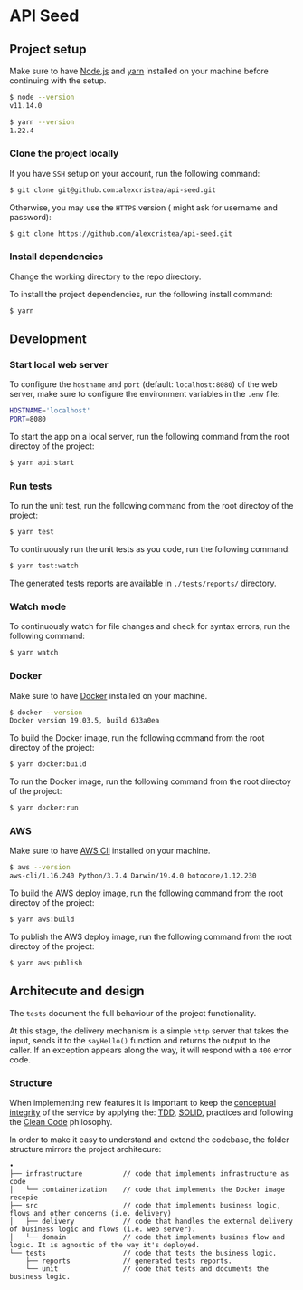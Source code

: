 # API Seed

## Project setup

Make sure to have [Node.js](https://nodejs.org) and [yarn](https://yarnpkg.com) installed on your machine before continuing with the setup.

```bash
$ node --version
v11.14.0

$ yarn --version
1.22.4
```

### Clone the project locally

If you have `SSH` setup on your account, run the following command:

```bash
$ git clone git@github.com:alexcristea/api-seed.git
```

Otherwise, you may use the `HTTPS` version ( might ask for username and password):

```bash
$ git clone https://github.com/alexcristea/api-seed.git
```

### Install dependencies

Change the working directory to the repo directory.

To install the project dependencies, run the following install command:

```bash
$ yarn
```

## Development

### Start local web server

To configure the `hostname` and `port` (default: `localhost:8080`) of the web server, make sure to configure the environment variables in the `.env` file:

```bash
HOSTNAME='localhost'
PORT=8080
```

To start the app on a local server, run the following command from the root directoy of the project:

```bash
$ yarn api:start
```

### Run tests

To run the unit test, run the following command from the root directoy of the project:

```bash
$ yarn test
```

To continuously run the unit tests as you code, run the following command:

```bash
$ yarn test:watch
```

The generated tests reports are available in `./tests/reports/` directory.

### Watch mode

To continuously watch for file changes and check for syntax errors, run the following command:

```bash
$ yarn watch
```

### Docker

Make sure to have [Docker](https://docs.docker.com/get-started/) installed on your machine.

```bash
$ docker --version
Docker version 19.03.5, build 633a0ea
```

To build the Docker image, run the following command from the root directoy of the project:

```bash
$ yarn docker:build
```

To run the Docker image, run the following command from the root directoy of the project:

```bash
$ yarn docker:run
```

### AWS

Make sure to have [AWS Cli](https://aws.amazon.com/cli/) installed on your machine.

```bash
$ aws --version
aws-cli/1.16.240 Python/3.7.4 Darwin/19.4.0 botocore/1.12.230
```

To build the AWS deploy image, run the following command from the root directoy of the project:

```bash
$ yarn aws:build
```

To publish the AWS deploy image, run the following command from the root directoy of the project:

```bash
$ yarn aws:publish
```

## Architecute and design

The `tests` document the full behaviour of the project functionality.

At this stage, the delivery mechanism is a simple `http` server that takes the input, sends it to the `sayHello()` function and returns the output to the caller. If an exception appears along the way, it will respond with a `400` error code.

### Structure

When implementing new features it is important to keep the [conceptual integrity](https://architecture.typepad.com/architecture_blog/2011/10/the-importance-of-conceptual-integrity.html) of the service by applying the: [TDD](https://en.wikipedia.org/wiki/Test-driven_development), [SOLID](https://en.wikipedia.org/wiki/SOLID), practices and following the [Clean Code](https://gist.github.com/wojteklu/73c6914cc446146b8b533c0988cf8d29) philosophy.

In order to make it easy to understand and extend the codebase, the folder structure mirrors the project architecure:

```
•
├── infrastructure          // code that implements infrastructure as code
│   └── containerization    // code that implements the Docker image recepie
├── src                     // code that implements business logic, flows and other concerns (i.e. delivery)
│   ├── delivery            // code that handles the external delivery of business logic and flows (i.e. web server).
│   └── domain              // code that implements busines flow and logic. It is agnostic of the way it's deployed.
└── tests                   // code that tests the business logic.
    ├── reports             // generated tests reports.
    └── unit                // code that tests and documents the business logic.
```
